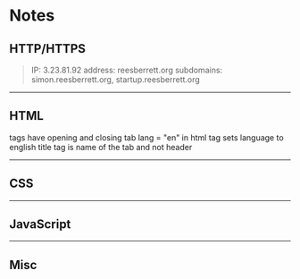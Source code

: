 # Notes

## HTTP/HTTPS

> IP: 3.23.81.92
> address: reesberrett.org
> subdomains: simon.reesberrett.org, startup.reesberrett.org
---
## HTML

tags have opening and closing tab
lang = "en" in html tag sets language to english
title tag is name of the tab and not header

---
## CSS
---
## JavaScript
---
## Misc
